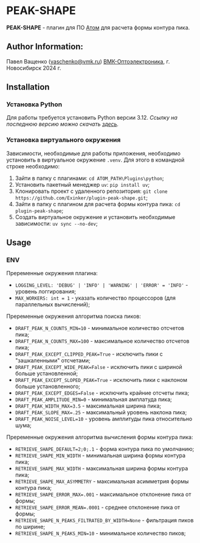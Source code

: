 # PEAK-SHAPE

**PEAK-SHAPE** - плагин для ПО [Атом](https://www.vmk.ru/product/programmnoe_obespechenie/atom.html) для расчета формы контура пика.


## Author Information:
Павел Ващенко (vaschenko@vmk.ru)
[ВМК-Оптоэлектроника](https://www.vmk.ru/), г. Новосибирск 2024 г.

## Installation
### Установка Python
Для работы требуется установить Python версии 3.12. *Ссылку на последнюю версию можно скачать [здесь](https://www.python.org/downloads/).*

### Установка виртуального окружения
Зависимости, необходимые для работы приложения, необходимо установить в виртуальное окружение `.venv`. Для этого в командной строке необходимо:
1. Зайти в папку с плагинами: `cd ATOM_PATH\Plugins\python`;
2. Установить пакетный менеджер `uv`: `pip install uv`;
3. Клонировать проект с удаленного репозитория: `git clone https://github.com/Exinker/plugin-peak-shape.git`;
4. Зайти в папку с плагином для расчета формы контура пика: `cd plugin-peak-shape`;
5. Создать виртуальное окружение и установить необходимые зависимости: `uv sync --no-dev`;

## Usage

### ENV
Преременные окружения плагина:
- `LOGGING_LEVEL: 'DEBUG' | 'INFO' | 'WARNING' | 'ERROR' = 'INFO'` - уровень логгирования;
- `MAX_WORKERS: int = 1` - указать количество процессоров (для параллельных вычислений);

Преременные окружения алгоритма поиска пиков:
- `DRAFT_PEAK_N_COUNTS_MIN=10` - минимальное количество отсчетов пика;
- `DRAFT_PEAK_N_COUNTS_MAX=100` - максимальное количество отсчетов пика;
- `DRAFT_PEAK_EXCEPT_CLIPPED_PEAK=True` - исключить пики с "зашкаленными" отсчетами;
- `DRAFT_PEAK_EXCEPT_WIDE_PEAK=False` - исключить пики с шириной больше установленной;
- `DRAFT_PEAK_EXCEPT_SLOPED_PEAK=True` - исключить пики с наклоном больше установленного;
- `DRAFT_PEAK_EXCEPT_EDGES=False` - исключить крайние отсчеты пика;
- `DRAFT_PEAK_AMPLITUDE_MIN=0` - минимальная амплатуда пика;
- `DRAFT_PEAK_WIDTH_MAX=3.5` - максимальная ширина пика;
- `DRAFT_PEAK_SLOPE_MAX=.25` - максимальный уровень наклона пика;
- `DRAFT_PEAK_NOISE_LEVEL=10` - уровень амплитуды пика относительно шума;

Преременные окружения алгоритма вычисления формы контура пика:
- `RETRIEVE_SHAPE_DEFAULT=2;0;.1` - форма контура пика по умолчанию;
- `RETRIEVE_SHAPE_MIN_WIDTH` - минимальная ширина формы контура пика;
- `RETRIEVE_SHAPE_MAX_WIDTH` - максимальная ширина формы контура пика;
- `RETRIEVE_SHAPE_MAX_ASYMMETRY` - максимальная асимметрия формы контура пика;
- `RETRIEVE_SHAPE_ERROR_MAX=.001` - максимальное отклонение пика от формы;
- `RETRIEVE_SHAPE_ERROR_MEAN=.0001` - среднее отклонение пика от формы;
- `RETRIEVE_SHAPE_N_PEAKS_FILTRATED_BY_WIDTH=None` - фильтрация пиков по ширине;
- `RETRIEVE_SHAPE_N_PEAKS_MIN=10` - минимальное количество пиков;
